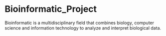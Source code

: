 # Bioinformatic_Project
Bioinformatic is a multidisciplinary field that combines biology, computer science and information technology to analyze and interpret biological data.
